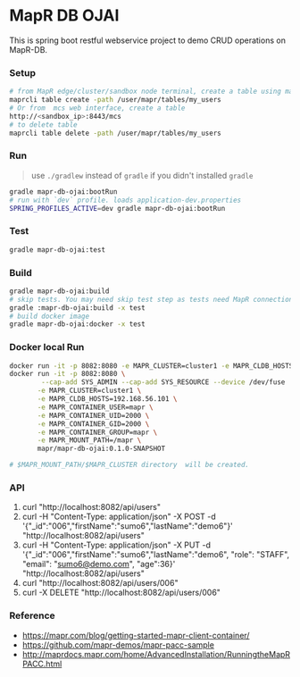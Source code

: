 MapR DB OJAI
============
This is spring boot restful webservice project to demo CRUD operations on MapR-DB.

### Setup
```bash
# from MapR edge/cluster/sandbox node terminal, create a table using maprcli:
maprcli table create -path /user/mapr/tables/my_users
# Or from  mcs web interface, create a table
http://<sandbox_ip>:8443/mcs
# to delete table
maprcli table delete -path /user/mapr/tables/my_users
```

### Run
> use `./gradlew` instead of `gradle` if you didn't installed `gradle`
```bash
gradle mapr-db-ojai:bootRun
# run with `dev` profile. loads application-dev.properties
SPRING_PROFILES_ACTIVE=dev gradle mapr-db-ojai:bootRun
```
### Test
```bash
gradle mapr-db-ojai:test
```
### Build
```bash
gradle mapr-db-ojai:build
# skip tests. You may need skip test step as tests need MapR connection. 
gradle :mapr-db-ojai:build -x test
# build docker image
gradle mapr-db-ojai:docker -x test
```

### Docker local Run
```bash
docker run -it -p 8082:8080 -e MAPR_CLUSTER=cluster1 -e MAPR_CLDB_HOSTS=192.168.56.101 -e MAPR_CONTAINER_USER=mapr -e MAPR_CONTAINER_UID=2000 -e MAPR_CONTAINER_GID=2000 -e MAPR_CONTAINER_GROUP=mapr mapr/mapr-db-ojai:0.1.0-SNAPSHOT
docker run -it -p 8082:8080 \
        --cap-add SYS_ADMIN --cap-add SYS_RESOURCE --device /dev/fuse  \
       -e MAPR_CLUSTER=cluster1 \
       -e MAPR_CLDB_HOSTS=192.168.56.101 \
       -e MAPR_CONTAINER_USER=mapr \
       -e MAPR_CONTAINER_UID=2000 \
       -e MAPR_CONTAINER_GID=2000 \
       -e MAPR_CONTAINER_GROUP=mapr \
       -e MAPR_MOUNT_PATH=/mapr \
       mapr/mapr-db-ojai:0.1.0-SNAPSHOT

# $MAPR_MOUNT_PATH/$MAPR_CLUSTER directory  will be created.
```

### API
1. curl "http://localhost:8082/api/users"
2. curl -H "Content-Type: application/json" -X POST -d '{"_id":"006","firstName":"sumo6","lastName":"demo6"}' "http://localhost:8082/api/users"
3. curl -H "Content-Type: application/json" -X PUT -d '{"_id":"006","firstName":"sumo6","lastName":"demo6", "role": "STAFF", "email": "sumo6@demo.com", "age":36}' "http://localhost:8082/api/users"
4. curl "http://localhost:8082/api/users/006"
5. curl -X DELETE "http://localhost:8082/api/users/006"

### Reference

* https://mapr.com/blog/getting-started-mapr-client-container/
* https://github.com/mapr-demos/mapr-pacc-sample
* http://maprdocs.mapr.com/home/AdvancedInstallation/RunningtheMapRPACC.html